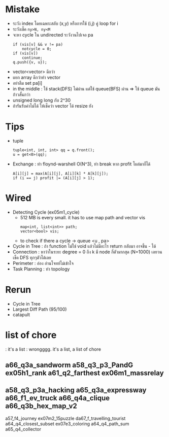 # Mistake
- ระวัง index โดยเฉพาะสลับ (x,y) หรือการใช้ (i,j) คู่ loop for i
- ระวังเช็ค `ny>N, ny<M`
- จะหา cycle ใน undirected ระวังวนไปเจอ pa
  ```
  if (vis[v] && v != pa)
      notcycle = 0;
  if (vis[v])
      continue;
  q.push({v, u});
  ```
- vector<vector<int>> ดีกว่า
- แยก array ดีกว่าทำ vector<pair>
- อย่าลืม set pa[i]
- in the middle : ใช้ stack(DFS) ไม่ผ่าน แต่ใช้ queue(BFS) ผ่าน => ใช้ queue มันก้าวสั้นกว่า
- unsigned long long กับ 2^30
- ถ้ารันรับค่าไม่ได้ ให้เช็คว่า vector ได้ resize ยัง


# Tips
- tuple
  ```
  tuple<int, int, int> qq = q.front();
  u = get<0>(qq);
  ```
- Exchange : ทำ floynd-warshell O(N^3), ทำ break หาก profit โผล่มาก็ได้
    ```
    A[i][j] = max(A[i][j], A[i][k] * A[k][j]);
    if (i == j) profit |= (A[i][j] > 1);
  ```


# Wired
- Detecting Cycle (ex05m1_cycle)
  - 512 MB is every small. it has to use map path and vector vis
    ```
    map<int, list<int>> path;
    vector<bool> vis;
    ```
  - to check if there a cycle -> queue <u , pa>
- Cycle in Tree : ถ้า function ไม่ใช่ void แล้วไม่มีอะไร return กลับมา อาจขึ้น - ได้
- Connection : หาว่าในระยะ degree = 0 ถึง k มี node กี่ตัวมากสุด (N=1000) เลยวนเช็ค DFS ทุกๆตัวได้เลย
- Perimeter : อ๋อง อ่านโจทย์ไม่เข้าใจ
- Task Planning : ทำ topology

# Rerun
- Cycle in Tree 
- Largest Diff Path (95/100)
- catapult

# list of chore
: it's a list
: wrongggg. it's a list, a list of chore




a66_q3a_sandworm
a58_q3_p3_PandG
ex05h1_rank
a61_q2_farthest
ex06m1_massrelay
------------------
a58_q3_p3a_hacking
a65_q3a_expressway
a66_f1_ev_truck	
a66_q4a_clique
a66_q3b_hex_map_v2
------------
a57_f4_journey
ex07m2_15puzzle
da67_f_travelling_tourist
a64_q4_closest_subset
ex07e3_coloring
a64_q4_path_sum
a65_q4_collector
